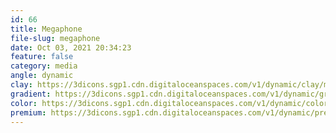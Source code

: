 ```yaml
---
id: 66
title: Megaphone
file-slug: megaphone
date: Oct 03, 2021 20:34:23
feature: false
category: media
angle: dynamic
clay: https://3dicons.sgp1.cdn.digitaloceanspaces.com/v1/dynamic/clay/megaphone-dynamic-clay.png
gradient: https://3dicons.sgp1.cdn.digitaloceanspaces.com/v1/dynamic/gradient/megaphone-dynamic-gradient.png
color: https://3dicons.sgp1.cdn.digitaloceanspaces.com/v1/dynamic/color/megaphone-dynamic-color.png
premium: https://3dicons.sgp1.cdn.digitaloceanspaces.com/v1/dynamic/premium/megaphone-dynamic-premium.png
---
```

